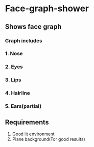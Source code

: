 # Face-graph-shower
## Shows face graph
### Graph includes
### 1. Nose
### 2. Eyes
### 3. Lips
### 4. Hairline
### 5. Ears(partial)

## Requirements
1. Good lit environment
2. Plane background(For good results)
